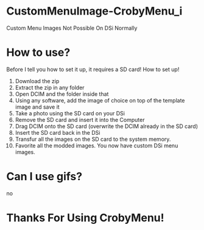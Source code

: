 # CustomMenuImage-CrobyMenu_i
Custom Menu Images Not Possible On DSi Normally
# How to use?
Before I tell you how to set it up, it requires a SD card!
How to set up!
1. Download the zip
2. Extract the zip in any folder
3. Open DCIM and the folder inside that
4. Using any software, add the image of choice on top of the template image and save it
5. Take a photo using the SD card on your DSi
6. Remove the SD card and insert it into the Computer
7. Drag DCIM onto the SD card (overwrite the DCIM already in the SD card)
8. Insert the SD card back in the DSi
9. Transfur all the images on the SD card to the system memory.
10. Favorite all the modded images.
You now have custom DSi menu images.
# Can I use gifs?
no
# Thanks For Using CrobyMenu!
